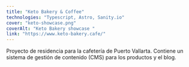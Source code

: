 ```yaml
---
title: "Keto Bakery & Coffee"
technologies: "Typescript, Astro, Sanity.io"
cover: "keto-showcase.png"
coverAlt: "Keto Bakery showcase "
link: "https://www.keto-bakery.cafe/"
---
```

Proyecto de residencia para la cafetería de Puerto Vallarta. Contiene un sistema de gestión de contenido (CMS) para los productos y el blog.
